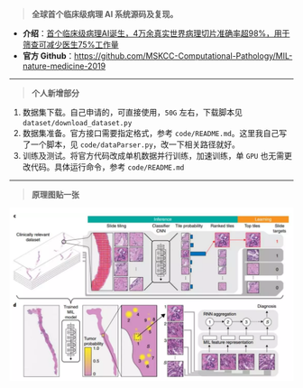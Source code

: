 > **全球首个临床级病理 AI 系统源码及复现。**

- **介绍**：[首个临床级病理AI诞生，4万余真实世界病理切片准确率超98%，用于筛查可减少医生75%工作量](https://mp.weixin.qq.com/s/I1mSPWuvSikE-ltS63PK4Q)
- **官方 Github**：https://github.com/MSKCC-Computational-Pathology/MIL-nature-medicine-2019

****

> **个人新增部分**
1. 数据集下载。自己申请的，可直接使用，`50G` 左右，下载脚本见 `dataset/download_dataset.py`
2. 数据集准备。官方接口需要指定格式，参考 `code/README.md`。这里我自己写了一个脚本，见 `code/dataParser.py`，改一下相关路径就好。
3. 训练及测试。将官方代码改成单机数据并行训练，加速训练，单 `GPU` 也无需更改代码。具体运行命令，参考 `code/README.md`

****

> **原理图贴一张**

![](doc/images/架构.png)